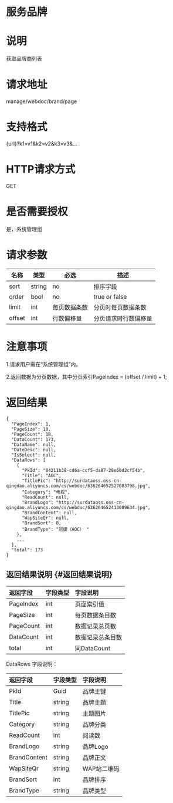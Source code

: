 # 服务品牌

# 说明

获取品牌商列表

# 请求地址

manage/webdoc/brand/page

# 支持格式

{url}?k1=v1&k2=v2&k3=v3&...

# HTTP请求方式

GET

# 是否需要授权

是，系统管理组

# 请求参数

| 名称 | 类型 | 必选 | 描述 |
| --- | --- | --- | --- |
| sort | string | no | 排序字段 |
| order | bool | no | true  or false |
| limit | int | 每页数据条数 | 分页时每页数据条数 |
| offset | int | 行数偏移量 | 分页请求时行数偏移量 |

# 注意事项

1.请求用户需在“系统管理组”内。

2.返回数据为分页数据，其中分页索引PageIndex = \(offset / limit\) + 1;

# 返回结果

```
{
  "PageIndex": 1,
  "PageSize": 10,
  "PageCount": 18,
  "DataCount": 173,
  "DataName": null,
  "DateDesc": null,
  "IsSelect": null,
  "DataRows": [
    {
      "PkId": "84211b38-cd6a-ccf5-da87-28e60d2cf54b",
      "Title": "AOC",
      "TitlePic": "http://surdataoss.oss-cn-qingdao.aliyuncs.com/cs/webdoc/636264652527083798.jpg",
      "Category": "电视",
      "ReadCount": null,
      "BrandLogo": "http://surdataoss.oss-cn-qingdao.aliyuncs.com/cs/webdoc/636264652413089634.jpg",
      "BrandContent": null,
      "WapSiteQr": null,
      "BrandSort": 0,
      "BrandType": "冠捷（AOC） "
    },
    ...
  ],
  "total": 173
}
```

## 返回结果说明 {#返回结果说明}

| 返回字段 | 字段类型 | 字段说明 |
| :--- | :--- | :--- |
| PageIndex | int | 页面索引值 |
| PageSize | int | 每页数据条目数 |
| PageCount | int | 数据记录总页数 |
| DataCount | int | 数据记录总条目数 |
| total | int | 同DataCount |

DataRows 字段说明：

| 返回字段 | 字段类型 | 字段说明 |
| :--- | :--- | :--- |
| PkId | Guid | 品牌主键 |
| Title | string | 品牌主题 |
| TitlePic | string | 主题图片 |
| Category | string | 品牌分类 |
| ReadCount | int | 阅读数 |
| BrandLogo | string | 品牌Logo |
| BrandContent | string | 品牌正文 |
| WapSiteQr | string | WAP站二维码 |
| BrandSort | int | 品牌排序 |
| BrandType | string | 品牌类型 |



